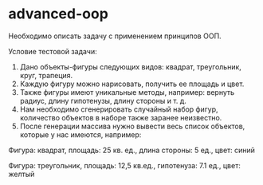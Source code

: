# advanced-oop
Необходимо описать задачу с применением принципов ООП.

Условие тестовой задачи:

1) Дано объекты-фигуры следующих видов: квадрат, треугольник, круг, трапеция.
2) Каждую фигуру можно нарисовать, получить ее площадь и цвет.
3) Также фигуры имеют уникальные методы, например: вернуть радиус, длину гипотенузы, длину стороны и т. д.
4) Нам необходимо сгенерировать случайный набор фигур, количество объектов в наборе также заранее неизвестно.
5) После генерации массива нужно вывести весь список объектов, которые у нас имеются, например:

 Фигура: квадрат, площадь: 25 кв. ед., длина стороны: 5 ед., цвет: синий
 
 Фигура: треугольник, площадь: 12,5 кв.ед., гипотенуза: 7.1 ед., цвет: желтый
